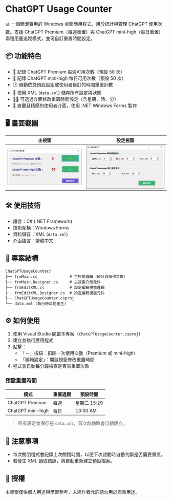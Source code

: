# ChatGPT Usage Counter

📊 一個簡潔實用的 Windows 桌面應用程式，用於統計與管理 ChatGPT 使用次數。支援 ChatGPT Premium（每週重置）與 ChatGPT mini-high（每日重置）兩種用量追蹤模式，並可自訂重置時間設定。

## 📦 功能特色

- 🔢 記錄 ChatGPT Premium 每週可用次數（預設 50 次）
- 🔁 記錄 ChatGPT mini-high 每日可用次數（預設 50 次）
- 🕒 自動依據預設設定或使用者自訂的時間重置計數
- 💾 使用 XML (`data.xml`) 儲存所有設定與狀態
- 🧑‍💻 可透過介面修改重置時間設定（含星期、時、分）
- 🎨 直觀且精簡的使用者介面，使用 .NET Windows Forms 製作

## 🖥️ 畫面截圖

| 主視窗                             | 設定視窗                                     |
|:-------------------------------:|:----------------------------------------:|
| ![Main UI](screenshot_main.png) | ![Edit Settings UI](screenshot_edit.png) |

## 🛠️ 使用技術

- 語言：C# (.NET Framework)
- 技術架構：Windows Forms
- 資料儲存：XML (`data.xml`)
- 介面語言：繁體中文

## 🧰 專案結構

```
ChatGPTUsageCounter/
├── frmMain.cs              # 主視窗邏輯（統計與操作次數）
├── frmMain.Designer.cs     # 主視窗介面元件
├── frmEditXML.cs           # 設定編輯視窗邏輯
├── frmEditXML.Designer.cs  # 設定編輯視窗元件
├── ChatGPTUsageCounter.csproj
└── data.xml (執行時自動產生)
```

## ⚙️ 如何使用

1. 使用 Visual Studio 開啟本專案（`ChatGPTUsageCounter.csproj`）
2. 建立並執行應用程式
3. 點擊：
   - 「－」按鈕：扣除一次使用次數（Premium 或 mini-high）
   - 「編輯設定」：開啟視窗修改重置時間
4. 程式會自動每分鐘檢查是否需重置次數

### 預設重置時間

| 模式                | 重置週期 | 預設時間      |
| ----------------- | ---- | --------- |
| ChatGPT Premium   | 每週   | 星期二 15:29 |
| ChatGPT mini-high | 每日   | 10:00 AM  |

> 所有設定會保存在 `data.xml`，首次啟動時會自動建立。

## 🧪 注意事項

- 每次關閉程式會記錄上次關閉時間，以便下次啟動時自動判斷是否需要重置。
- 若發生 XML 讀取錯誤，將自動重新建立預設檔案。

## 📝 授權

本專案僅供個人用途與學習參考，未經作者允許請勿用於商業用途。
